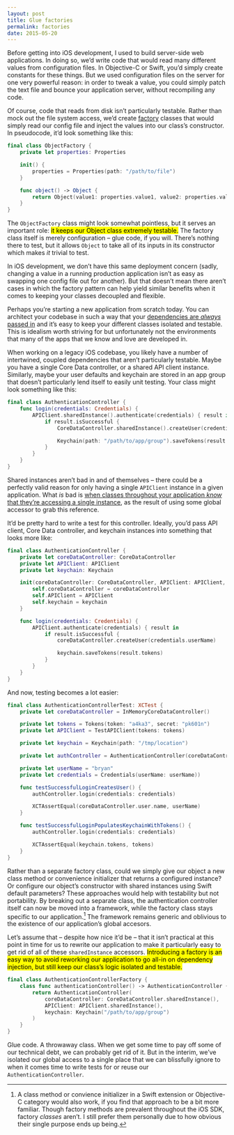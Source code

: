 ```yaml
---
layout: post
title: Glue factories
permalink: factories
date: 2015-05-20
---
```


Before getting into iOS development, I used to build server-side web applications. In doing so, we’d write code that would read many different values from configuration files. In Objective-C or Swift, you’d simply create constants for these things. But we used configuration files on the server for one very powerful reason: in order to tweak a value, you could simply patch the text file and bounce your application server, without recompiling any code.

Of course, code that reads from disk isn’t particularly testable. Rather than mock out the file system access, we’d create [factory](http://en.wikipedia.org/wiki/Factory_(object-oriented_programming)) classes that would simply read our config file and inject the values into our class’s constructor. In pseudocode, it’d look something like this:

```swift
final class ObjectFactory {
    private let properties: Properties

    init() {
        properties = Properties(path: "/path/to/file")
    }

    func object() -> Object {
        return Object(value1: properties.value1, value2: properties.value2, value3: properties.value3)
    }
}
```

The `ObjectFactory` class might look somewhat pointless, but it serves an important role: <mark>it keeps our Object class extremely testable.</mark> The factory class itself is merely configuration – glue code, if you will. There’s nothing there to test, but it allows `Object` to take all of its inputs in its constructor which makes _it_ trivial to test.

In iOS development, we don’t have this same deployment concern (sadly, changing a value in a running production application isn’t as easy as swapping one config file out for another). But that doesn’t mean there aren’t cases in which the factory pattern can help yield similar benefits when it comes to keeping your classes decoupled and flexible.

Perhaps you’re starting a new application from scratch today. You can architect your codebase in such a way that your [dependencies are *always* passed in](http://irace.me/di) and it’s easy to keep your different classes isolated and testable. This is idealism worth striving for but unfortunately not the environments that many of the apps that we know and love are developed in.

When working on a legacy iOS codebase, you likely have a number of intertwined, coupled dependencies that aren’t particularly testable. Maybe you have a single Core Data controller, or a shared API client instance. Similarly, maybe your user defaults and keychain are stored in an app group that doesn’t particularly lend itself to easily unit testing. Your class might look something like this:

```swift
final class AuthenticationController {
    func login(credentials: Credentials) {
        APIClient.sharedInstance().authenticate(credentials) { result in
            if result.isSuccessful {
                CoreDataController.sharedInstance().createUser(credentials.userName)

                Keychain(path: "/path/to/app/group").saveTokens(result.tokens)
            }
        }
    }
}
```

Shared instances aren’t bad in and of themselves – there could be a perfectly valid reason for only having a single `APIClient` instance in a given application. What *is* bad is [when classes throughout your application *know* that they’re accessing a single instance](http://blog.segiddins.me/2014/10/05/why-i-never-write-singletons/), as the result of using some global accessor to grab this reference.

It’d be pretty hard to write a test for this controller. Ideally, you’d pass API client, Core Data controller, and keychain instances into something that looks more like:

```swift
final class AuthenticationController {
    private let coreDataController: CoreDataController
    private let APIClient: APIClient
    private let keychain: Keychain

    init(coreDataController: CoreDataController, APIClient: APIClient, keychain: Keychain) {
        self.coreDataController = coreDataController
        self.APIClient = APIClient
        self.keychain = keychain
    }

    func login(credentials: Credentials) {
        APIClient.authenticate(credentials) { result in
            if result.isSuccessful {
                coreDataController.createUser(credentials.userName)

                keychain.saveTokens(result.tokens)
            }
        }
    }
}
```

And now, testing becomes a lot easier:

```swift
final class AuthenticationControllerTest: XCTest {
    private let coreDataController = InMemoryCoreDataController()

    private let tokens = Tokens(token: "a4ka3", secret: "pk601n")
    private let APIClient = TestAPIClient(tokens: tokens)

    private let keychain = Keychain(path: "/tmp/location")

    private let authController = AuthenticationController(coreDataController: coreDataController, APIClient: APIClient, keychain: keychain)

    private let userName = "bryan"
    private let credentials = Credentials(userName: userName))

    func testSuccessfulLoginCreatesUser() {
        authController.login(credentials: credentials)

        XCTAssertEqual(coreDataController.user.name, userName)
    }

    func testSuccessfulLoginPopulatesKeychainWithTokens() {
        authController.login(credentials: credentials)

        XCTAssertEqual(keychain.tokens, tokens)
    }
}
```

Rather than a separate factory class, could we simply give our object a new class method or convenience initializer that returns a configured instance? Or configure our object’s constructor with shared instances using Swift default parameters? These approaches would help with testability but not portability. By breaking out a separate class, the authentication controller itself can now be moved into a framework, while the factory class stays specific to our application.[^1] The framework remains generic and oblivious to the existence of our application’s global accesors.

Let’s assume that – despite how nice it’d be – that it isn’t practical at this point in time for us to rewrite our application to make it particularly easy to get rid of all of these `sharedInstance` accessors. <mark>Introducing a factory is an easy way to avoid reworking our application to go all-in on dependency injection, but still keep our class’s logic isolated and testable.</mark>

```swift
final class AuthenticationControllerFactory {
    class func authenticationController() -> AuthenticationController {
        return AuthenticationController(
            coreDataController: CoreDataController.sharedInstance(),
            APIClient: APIClient.sharedInstance(),
            keychain: Keychain("/path/to/app/group")
        )
    }
}
```

Glue code. A throwaway class. When we get some time to pay off some of our technical debt, we can probably get rid of it. But in the interim, we’ve isolated our global access to a single place that we can blissfully ignore to when it comes time to write tests for or reuse our `AuthenticationController`.

[^1]: A class method or convience initializer in a Swift extension or Objective-C category would also work, if you find that approach to be a bit more familiar. Though factory methods are prevalent throughout the iOS SDK, factory *classes* aren’t. I still prefer them personally due to how obvious their single purpose ends up being.
